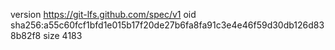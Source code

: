 version https://git-lfs.github.com/spec/v1
oid sha256:a55c60fcf1bfd1e015b17f20de27b6fa8fa91c3e4e46f59d30db126d838b82f8
size 4183
